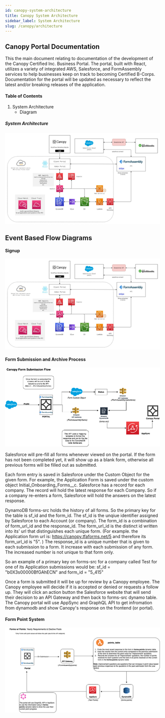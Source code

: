 ```yaml
---
id: canopy-system-architecture
title: Canopy System Architecture
sidebar_label: System Architecture
slug: /canopy/architecture
---
```


## Canopy Portal Documentation
This the main document relating to documentation of the development of the Canopy Certified Inc. Business Portal. The portal, built with React, utilizes a variety of integrated AWS, Salesforce, and FormAssembly services to help businesses keep on track to becoming Certified B-Corps. Documentation for the portal will be updated as necessary to reflect the latest and/or breaking releases of the application.

#### Table of Contents

1. System Architecture
    - Diagram

##### System Architecture

![Canopy System Archetecture Diagram](https://raw.githubusercontent.com/untitled-llc/untitled-docs/main/static/img/Canopy%20Stack.jpg)

## Event Based Flow Diagrams

#### Signup

![Sign Up](https://raw.githubusercontent.com/untitled-llc/untitled-docs/main/static/img/Canopy%20Stack.jpg)

#### Form Submission and Archive Process

![Form Submission and Archive Process](https://raw.githubusercontent.com/untitled-llc/untitled-docs/main/static/img/CanopyFormFlow.png)


Salesforce will pre-fill all forms whenever viewed on the portal. If the form has not been completed yet, it will show up as a blank form, otherwise all previous forms will be filled out as submitted.   

Each form entry is saved in Salesforce under the Custom Object for the given form. For example, the Application Form is saved under the custom object Initial_Onboarding_Forms__c. Salesforce has a record for each company. The record will hold the latest response for each Company. So if a company re-enters a form, Salesforce will hold the answers on the latest response. 

DynamoDB forms-src holds the history of all forms. So the primary key for the table is sf_id and the form_id. The sf_id is the unqiue identifier assigned by Salesforce to each Account (or company). The  form_id is a combination of form_url_id and the response_id.  The form_url_id  is the distinct id written into its' url that distinguishes each unique form. (For example. the Application form url is: https://canopy.tfaforms.net/5 and therefore its form_url_id is "5". ) The response_id is a unique number that is given to each submission to a form. It increase with each submission of any form. The increased number is not unique to that form only. 


So an example of a primary key on forms-src for a company called Test for one of its Application submissions would be:  sf_id = "b0X3s00000BfGAhECN" and form_id = "5_415"


Once a form is submitted it will be up for review by a Canopy employee. The Canopy employee will decide if it is  accepted or denied or requests a follow up. They will click an action button the Salesforce website that will send their decision to an API Gateway and then back to forms-src dynamo table. The Canopy portal will use AppSync and GraphQL API to get infromation from dynamodb and show Canopy's response on the frontend (or portal).  


#### Form Point System

![Form Point System](https://raw.githubusercontent.com/untitled-llc/untitled-docs/main/static/img/FormPoints.png)
